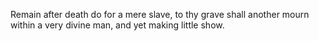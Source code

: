 Remain after death do for a mere slave, to thy grave shall another mourn within a very divine man, and yet making little show.
